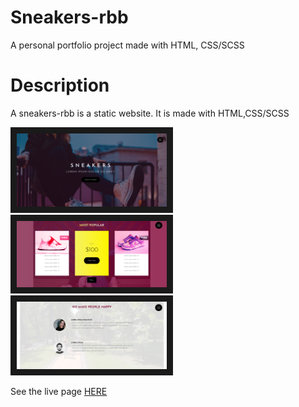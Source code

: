 # Sneakers-rbb
A personal portfolio project made with HTML, CSS/SCSS
# Description
A sneakers-rbb is a static website. It is made with HTML,CSS/SCSS

<img src="https://github.com/alias-th/sneakers/blob/main/sneakers-rbb.png" alt="my-shop-main" width="240"  border="10" />&nbsp;<img src="https://github.com/alias-th/sneakers/blob/main/sneakers-rbb-card.png" width="240"  border="10" />&nbsp;
<img src="https://github.com/alias-th/sneakers/blob/main/sneakers-rbb-review.png" alt="my-shop-user" width="240"  border="10" />


See the live page <a href="https://sneakers-rbb.netlify.app/" target="_blank">HERE</a>
